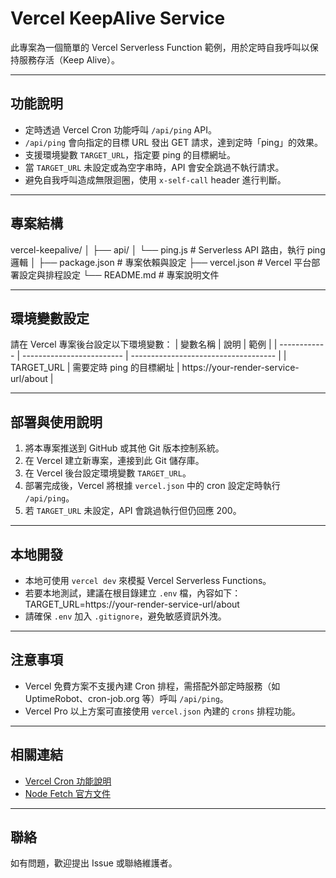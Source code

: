 # Vercel KeepAlive Service
此專案為一個簡單的 Vercel Serverless Function 範例，用於定時自我呼叫以保持服務存活（Keep Alive）。

---

## 功能說明
- 定時透過 Vercel Cron 功能呼叫 `/api/ping` API。
- `/api/ping` 會向指定的目標 URL 發出 GET 請求，達到定時「ping」的效果。
- 支援環境變數 `TARGET_URL`，指定要 ping 的目標網址。
- 當 `TARGET_URL` 未設定或為空字串時，API 會安全跳過不執行請求。
- 避免自我呼叫造成無限迴圈，使用 `x-self-call` header 進行判斷。

---

## 專案結構
vercel-keepalive/
│
├── api/
│ └── ping.js # Serverless API 路由，執行 ping 邏輯
│
├── package.json # 專案依賴與設定
├── vercel.json # Vercel 平台部署設定與排程設定
└── README.md # 專案說明文件

---

## 環境變數設定
請在 Vercel 專案後台設定以下環境變數：
| 變數名稱     | 說明                      | 範例                                   |
| ------------ | ------------------------- | ------------------------------------ |
| TARGET_URL   | 需要定時 ping 的目標網址  | https://your-render-service-url/about |

---

## 部署與使用說明
1. 將本專案推送到 GitHub 或其他 Git 版本控制系統。
2. 在 Vercel 建立新專案，連接到此 Git 儲存庫。
3. 在 Vercel 後台設定環境變數 `TARGET_URL`。
4. 部署完成後，Vercel 將根據 `vercel.json` 中的 cron 設定定時執行 `/api/ping`。
5. 若 `TARGET_URL` 未設定，API 會跳過執行但仍回應 200。

---

## 本地開發
- 本地可使用 `vercel dev` 來模擬 Vercel Serverless Functions。
- 若要本地測試，建議在根目錄建立 `.env` 檔，內容如下：
TARGET_URL=https://your-render-service-url/about
- 請確保 `.env` 加入 `.gitignore`，避免敏感資訊外洩。

---

## 注意事項
- Vercel 免費方案不支援內建 Cron 排程，需搭配外部定時服務（如 UptimeRobot、cron-job.org 等）呼叫 `/api/ping`。
- Vercel Pro 以上方案可直接使用 `vercel.json` 內建的 `crons` 排程功能。

---

## 相關連結
- [Vercel Cron 功能說明](https://vercel.com/docs/concepts/functions/scheduling-cron-jobs)
- [Node Fetch 官方文件](https://www.npmjs.com/package/node-fetch)

---

## 聯絡
如有問題，歡迎提出 Issue 或聯絡維護者。
